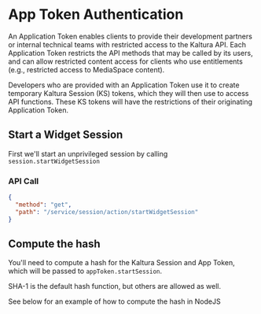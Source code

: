 <!--METADATA
{
  "summary": "Learn how to authenticate using App Tokens"
}
-->

# App Token Authentication
An Application Token enables clients to provide their development partners or internal technical teams with restricted access to the Kaltura API. Each Application Token restricts the API methods that may be called by its users, and can allow restricted content access for clients who use entitlements (e.g., restricted access to MediaSpace content).

Developers who are provided with an Application Token use it to create temporary Kaltura Session (KS) tokens, which they will then use to access API functions. These KS tokens will have the restrictions of their originating Application Token.

## Start a Widget Session
First we'll start an unprivileged session by calling `session.startWidgetSession`

### API Call
```json
{
  "method": "get",
  "path": "/service/session/action/startWidgetSession"
}
```

## Compute the hash
You'll need to compute a hash for the Kaltura Session and App Token, which will be passed to `appToken.startSession`. 

SHA-1 is the default hash function, but others are allowed as well.

See below for an example of how to compute the hash in NodeJS
